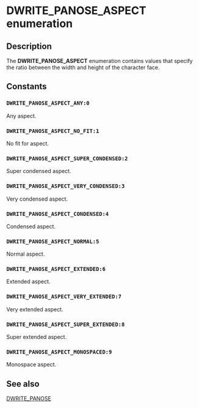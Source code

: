 # DWRITE_PANOSE_ASPECT enumeration

## Description

The **DWRITE_PANOSE_ASPECT** enumeration contains values that specify the ratio between the width and height of the character face.

## Constants

### `DWRITE_PANOSE_ASPECT_ANY:0`

Any aspect.

### `DWRITE_PANOSE_ASPECT_NO_FIT:1`

No fit for aspect.

### `DWRITE_PANOSE_ASPECT_SUPER_CONDENSED:2`

Super condensed aspect.

### `DWRITE_PANOSE_ASPECT_VERY_CONDENSED:3`

Very condensed aspect.

### `DWRITE_PANOSE_ASPECT_CONDENSED:4`

Condensed aspect.

### `DWRITE_PANOSE_ASPECT_NORMAL:5`

Normal aspect.

### `DWRITE_PANOSE_ASPECT_EXTENDED:6`

Extended aspect.

### `DWRITE_PANOSE_ASPECT_VERY_EXTENDED:7`

Very extended aspect.

### `DWRITE_PANOSE_ASPECT_SUPER_EXTENDED:8`

Super extended aspect.

### `DWRITE_PANOSE_ASPECT_MONOSPACED:9`

Monospace aspect.

## See also

[DWRITE_PANOSE](https://learn.microsoft.com/windows/win32/api/dwrite_1/ns-dwrite_1-dwrite_panose)